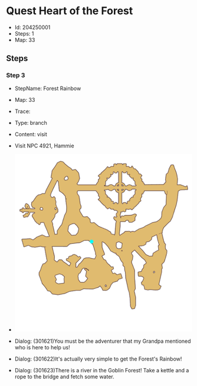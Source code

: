 # Quest Heart of the Forest

- Id: 204250001
- Steps: 1
- Map: 33

## Steps

### Step 3
- StepName:  Forest Rainbow
- Map:  33
- Trace:  
- Type:  branch
- Content:  visit
- Visit NPC 4921, Hammie

- ![images/204250001_3.png](images/204250001_3.png)
- Dialog: (301621)You must be the adventurer that my Grandpa mentioned who is here to help us!
- Dialog: (301622)It's actually very simple to get the Forest's Rainbow!
- Dialog: (301623)There is a river in the Goblin Forest! Take a kettle and a rope to the bridge and fetch some water.


